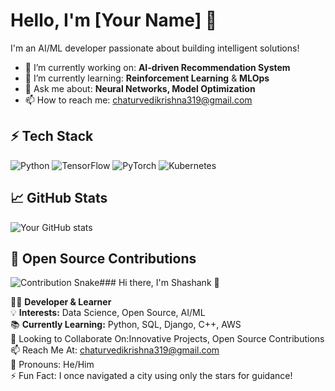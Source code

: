 # Hello, I'm [Your Name] 👋

I'm an AI/ML developer passionate about building intelligent solutions!

- 🔭 I’m currently working on: **AI-driven Recommendation System**
- 🌱 I’m currently learning: **Reinforcement Learning** & **MLOps**
- 💬 Ask me about: **Neural Networks, Model Optimization**
- 📫 How to reach me: [chaturvedikrishna319@gmail.com](chaturvedikrishna319@gmail.com)

## ⚡ Tech Stack
![Python](https://img.shields.io/badge/Python-3.x-blue.svg)
![TensorFlow](https://img.shields.io/badge/TensorFlow-2.x-orange.svg)
![PyTorch](https://img.shields.io/badge/PyTorch-1.x-red.svg)
![Kubernetes](https://img.shields.io/badge/Kubernetes-Cloud-blue.svg)

## 📈 GitHub Stats
![Your GitHub stats](https://github-readme-stats.vercel.app/api?username=yourusername&show_icons=true)

## 🎯 Open Source Contributions
![Contribution Snake](https://github.com/yourusername/yourusername/blob/output/github-contribution-grid-snake.svg)### Hi there, I'm Shashank 👋

👨‍💻 **Developer & Learner**  
💡 **Interests:** Data Science, Open Source, AI/ML  
📚 **Currently Learning:** Python, SQL, Django, C++, AWS  
🤝 Looking to Collaborate On:Innovative Projects, Open Source Contributions  
📫 Reach Me At: [chaturvedikrishna319@gmail.com](mailto:chaturvedikrishna319@gmail.com)  
🌟 Pronouns: He/Him  
⚡ Fun Fact: I once navigated a city using only the stars for guidance!
